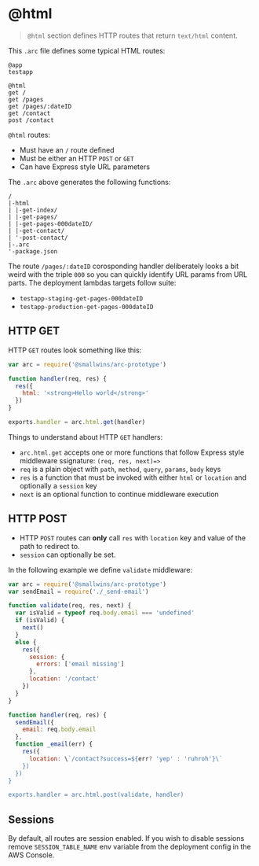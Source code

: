 # @html

> `@html` section defines HTTP routes that return `text/html` content.

This `.arc` file defines some typical HTML routes:

```arc
@app
testapp

@html
get /
get /pages
get /pages/:dateID
get /contact
post /contact
```

`@html` routes:

- Must have an `/` route defined
- Must be either an HTTP `POST` or `GET`
- Can have Express style URL parameters

The `.arc` above generates the following functions:

```
/
|-html
| |-get-index/
| |-get-pages/
| |-get-pages-000dateID/
| |-get-contact/
| '-post-contact/
|-.arc
'-package.json
```

The route `/pages/:dateID` corosponding handler deliberately looks a bit weird with the triple `000` so you can quickly identify URL params from URL parts. The deployment lambdas targets follow suite:

- `testapp-staging-get-pages-000dateID`
- `testapp-production-get-pages-000dateID`

## HTTP GET

HTTP `GET` routes look something like this:

```javascript
var arc = require('@smallwins/arc-prototype')

function handler(req, res) {
  res({
    html: '<strong>Hello world</strong>'
  })
}

exports.handler = arc.html.get(handler)
```

Things to understand about HTTP `GET` handlers:

- `arc.html.get` accepts one or more functions that follow Express style middleware ssignature: `(req, res, next)=>`
- `req` is a plain object with `path`, `method`, `query`, `params`, `body` keys
- `res` is a function that must be invoked with either `html` or `location` and optionally a `session` key
- `next` is an optional function to continue middleware execution

## HTTP POST

- HTTP `POST` routes can **only** call `res` with `location` key and value of the path to redirect to. 
- `session` can optionally be set.

In the following example we define `validate` middleware:

```javascript
var arc = require('@smallwins/arc-prototype')
var sendEmail = require('./_send-email')

function validate(req, res, next) {
  var isValid = typeof req.body.email === 'undefined'
  if (isValid) {
    next()
  }
  else {
    res({
      session: {
        errors: ['email missing']
      },
      location: '/contact'
    })
  }
}

function handler(req, res) {
  sendEmail({
    email: req.body.email
  }, 
  function _email(err) {
    res({
      location: \`/contact?success=${err? 'yep' : 'ruhroh'}\`
    })
  })
}

exports.handler = arc.html.post(validate, handler)
```

## Sessions

By default, all routes are session enabled. If you wish to disable sessions remove `SESSION_TABLE_NAME` env variable from the deployment config in the AWS Console.
